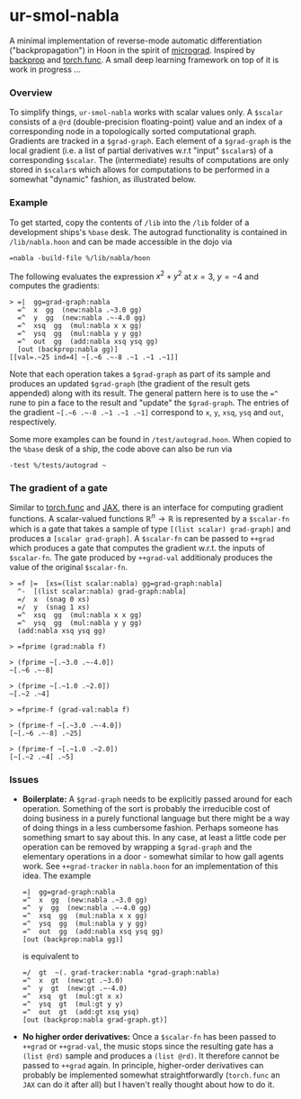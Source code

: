 # ur-smol-nabla

A minimal implementation of reverse-mode automatic differentiation ("backpropagation") in Hoon in the spirit of
[micrograd](https://github.com/karpathy/micrograd). Inspired by [backprop](https://backprop.jle.im/) and [torch.func](https://pytorch.org/docs/stable/func.html). A small deep learning framework on top of it is work in progress ...

### Overview
To simplify things, `ur-smol-nabla` works with scalar values only. A `$scalar` consists of a `@rd` (double-precision floating-point) value and an index of a corresponding node in a topologically sorted computational graph. Gradients are tracked in a `$grad-graph`. Each element of a `$grad-graph` is the local gradient (i.e. a list of partial derivatives w.r.t "input" `$scalar`s) of a corresponding `$scalar`. The (intermediate) results of computations are only stored in `$scalar`s which allows for computations to be performed in a somewhat "dynamic" fashion, as illustrated below.

### Example

To get started, copy the contents of `/lib` into the `/lib` folder of a development ships's `%base` desk. The autograd functionality is contained in `/lib/nabla.hoon` and can be made accessible in the dojo via

```
=nabla -build-file %/lib/nabla/hoon
```

The following evaluates the expression $x^2 + y^2$ at $x=3$, $y=-4$ and computes the gradients: 
```hoon
> =|  gg=grad-graph:nabla
  =^  x  gg  (new:nabla .~3.0 gg)
  =^  y  gg  (new:nabla .~-4.0 gg)
  =^  xsq  gg  (mul:nabla x x gg)
  =^  ysq  gg  (mul:nabla y y gg)
  =^  out  gg  (add:nabla xsq ysq gg)
  [out (backprop:nabla gg)]
[[val=.~25 ind=4] ~[.~6 .~-8 .~1 .~1 .~1]]
```
Note that each operation takes a `$grad-graph` as part of its sample and produces an updated `$grad-graph` (the gradient of the result gets appended) along with its result. The general pattern here is to use the `=^` rune to pin a face to the result and "update" the `$grad-graph`. The entries of the gradient `~[.~6 .~-8 .~1 .~1 .~1]` correspond to `x`, `y`, `xsq`, `ysq` and `out`, respectively.


Some more examples can be found in `/test/autograd.hoon`. When copied to the `%base` desk of a ship, the code above can also be run via
```
-test %/tests/autograd ~
```

### The gradient of a gate 
Similar to [torch.func](https://pytorch.org/docs/stable/func.html) and [JAX](https://github.com/google/jax?tab=readme-ov-file#transformations), there is an interface for computing gradient functions. A scalar-valued functions $\mathbb{R}^n \to \mathbb{R}$ is represented by a `$scalar-fn` which is a gate that takes a sample of type `[(list scalar) grad-graph]` and produces a `[scalar grad-graph]`. A `$scalar-fn` can be passed to `++grad` which produces a gate that computes the gradient w.r.t. the inputs of `$scalar-fn`. The gate produced by `++grad-val` additionaly produces the value of the original `$scalar-fn`.
```hoon
> =f |=  [xs=(list scalar:nabla) gg=grad-graph:nabla]
  ^-  [(list scalar:nabla) grad-graph:nabla]
  =/  x  (snag 0 xs)
  =/  y  (snag 1 xs)
  =^  xsq  gg  (mul:nabla x x gg)
  =^  ysq  gg  (mul:nabla y y gg)
  (add:nabla xsq ysq gg)

> =fprime (grad:nabla f)

> (fprime ~[.~3.0 .~-4.0])
~[.~6 .~-8]

> (fprime ~[.~1.0 .~2.0])
~[.~2 .~4]

> =fprime-f (grad-val:nabla f)

> (fprime-f ~[.~3.0 .~-4.0])
[~[.~6 .~-8] .~25]

> (fprime-f ~[.~1.0 .~2.0])
[~[.~2 .~4] .~5]
```


### Issues 
*  **Boilerplate:** A `$grad-graph` needs to be explicitly passed around for each operation. Something of the sort is probably the irreducible cost of doing business in a purely functional language but there might be a way of doing things in a less cumbersome fashion. Perhaps someone has something smart to say about this. In any case, at least a little code per operation can be removed by wrapping a `$grad-graph` and the elementary operations in a door - somewhat similar to how gall agents work. See `++grad-tracker` in `nabla.hoon` for an implementation of this idea. The example
    ```hoon
    =|  gg=grad-graph:nabla
    =^  x  gg  (new:nabla .~3.0 gg)
    =^  y  gg  (new:nabla .~-4.0 gg)
    =^  xsq  gg  (mul:nabla x x gg)
    =^  ysq  gg  (mul:nabla y y gg)
    =^  out  gg  (add:nabla xsq ysq gg)
    [out (backprop:nabla gg)]
    ```
    is equivalent to
    ```hoon
    =/  gt  ~(. grad-tracker:nabla *grad-graph:nabla)
    =^  x  gt  (new:gt .~3.0)
    =^  y  gt  (new:gt .~-4.0)
    =^  xsq  gt  (mul:gt x x)
    =^  ysq  gt  (mul:gt y y)
    =^  out  gt  (add:gt xsq ysq)
    [out (backprop:nabla grad-graph.gt)]
    ```

*  **No higher order derivatives:** Once a `$scalar-fn` has been passed to `++grad` or `++grad-val`, the music stops since the resulting gate has a `(list @rd)` sample and produces a `(list @rd)`. It therefore cannot be passed to `++grad` again. In principle, higher-order derivatives can probably be implemented somewhat straightforwardly (`torch.func` an `JAX` can do it after all) but I haven't really thought about how to do it.


